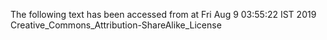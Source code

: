 The following text has been accessed from at Fri Aug 9 03:55:22 IST 2019
Creative_Commons_Attribution-ShareAlike_License

